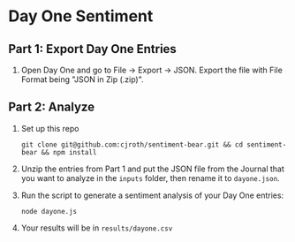 # Day One Sentiment

## Part 1: Export Day One Entries

1. Open Day One and go to File -> Export -> JSON. Export the file with File Format being "JSON in Zip (.zip)".

## Part 2: Analyze

1. Set up this repo

    `git clone git@github.com:cjroth/sentiment-bear.git && cd sentiment-bear && npm install`

2. Unzip the entries from Part 1 and put the JSON file from the Journal that you want to analyze in the `inputs` folder, then rename it to `dayone.json`.

2. Run the script to generate a sentiment analysis of your Day One entries:

    `node dayone.js`

3. Your results will be in `results/dayone.csv`
